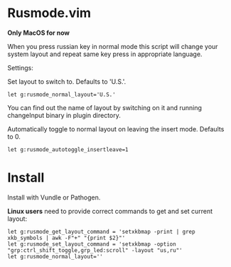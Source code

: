 Rusmode.vim
===========

**Only MacOS for now**

When you press russian key in normal mode this script will change your system layout and repeat same key press in appropriate language.

Settings:

Set layout to switch to. Defaults to 'U.S.'.
```vimscript
let g:rusmode_normal_layout='U.S.'
```
You can find out the name of layout by switching on it and running changeInput binary in plugin directory.

Automatically toggle to normal layout on leaving the insert mode. Defaults to 0.
```vimscript
let g:rusmode_autotoggle_insertleave=1
```

Install
=======

Install with Vundle or Pathogen.

**Linux users** need to provide correct commands to get and set current layout:
```vimscript
let g:rusmode_get_layout_command = 'setxkbmap -print | grep xkb_symbols | awk -F"+" "{print $2}"'
let g:rusmode_set_layout_command = 'setxkbmap -option "grp:ctrl_shift_toggle,grp_led:scroll" -layout "us,ru"'
let g:rusmode_normal_layout=''
```
